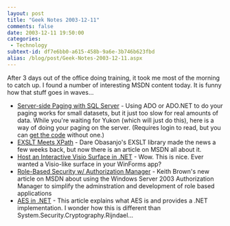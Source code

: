 ```yaml
---
layout: post
title: "Geek Notes 2003-12-11"
comments: false
date: 2003-12-11 19:50:00
categories:
 - Technology
subtext-id: df7e6bb0-a615-458b-9a6e-3b746b623fbd
alias: /blog/post/Geek-Notes-2003-12-11.aspx
---
```



After 3 days out of the office doing training, it took me most of the morning to catch up. I found a number of interesting MSDN content today. It is funny how that stuff goes in waves... 

  * [Server-side Paging with SQL Server](http://www.sqlmag.com/Articles/Index.cfm?ArticleID=40505) - Using ADO or ADO.NET to do your paging works for small datasets, but it just too slow for real amounts of data. While you're waiting for Yukon (which will just do this), here is a way of doing your paging on the server. (Requires login to read, but you can [get the code](http://www.winnetmag.com/Files/09/40505/40505.zip) without one.)
  * [EXSLT Meets XPath](http://msdn.microsoft.com/library/default.asp?url=/library/en-us/dnexxml/html/xml11172003.asp) - Dare Obasanjo's EXSLT library made the news a few weeks back, but now there is an article on MSDN all about it.
  * [Host an Interactive Visio Surface in .NET](http://msdn.microsoft.com/msdnmag/issues/03/12/Visio2003/default.aspx) - Wow. This is nice. Ever wanted a Visio-like surface in your WinForms app?
  * [Role-Based Security w/ Authorization Manager](http://msdn.microsoft.com/msdnmag/issues/03/11/AuthorizationManager/default.aspx) - Keith Brown's new article on MSDN about using the Windows Server 2003 Authorization Manager to simplify the adminstration and development of role based applications
  * [AES in .NET](http://msdn.microsoft.com/msdnmag/issues/03/11/AES/default.aspx) - This article explains what AES is and provides a .NET implementation. I wonder how this is different than System.Security.Cryptography.Rijndael...
